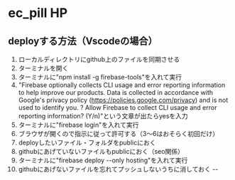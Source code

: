 # ec_pill HP

deployする方法（Vscodeの場合）
--
1. ローカルディレクトリにgithub上のファイルを同期させる
2. ターミナルを開く
3. ターミナルに"npm install -g firebase-tools"を入れて実行
4. "Firebase optionally collects CLI usage and error reporting information to help improve our products. Data is collected in accordance with Google's privacy policy (https://policies.google.com/privacy) and is not used to identify you.
? Allow Firebase to collect CLI usage and error reporting information? (Y/n)"という文章が出たらyesを入力
5. ターミナルに"firebase login"を入れて実行
6. ブラウザが開くので指示に従って許可する（3～6はおそらく初回だけ）
7. deployしたいファイル・フォルダをpublicにおく
8. githubにあげていないファイルもpublicにおく（seo関係）
9.  ターミナルに"firebase deploy --only hosting"を入れて実行
10. githubにあげないファイルを忘れてプッシュしないうちに消しておく
--

